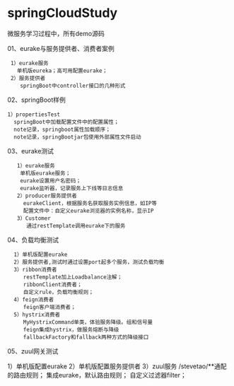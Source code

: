 # springCloudStudy
微服务学习过程中，所有demo源码

01、eurake与服务提供者、消费者案例

     1）eurake服务 
       单机版eureka；高可用配置eurake；
     2）服务提供者
        springBoot中controller接口的几种形式
      
 02、springBoot样例
 
    1）propertiesTest
      springBoot中加载配置文件中的配置属性；
      note记录，springboot属性加载顺序；
      note记录，springBootjar包使用外部属性文件启动
 
 03、eurake测试
 
       1）eurake服务
        单机版eurake服务；
        eurake设置用户名密码；
        eurake监听器，记录服务上下线等日志信息
       2）producer服务提供者
         eurakeClient，根据服务名获取服务实例信息，如IP等
         配置文件中：自定义eurake浏览器的实例名称，显示IP      
       3）Customer     
          通过restTemplate调用eurake下的服务
 
 04、负载均衡测试
 
      1）单机版配置eurake
      2）服务提供者,测试时通过设置port起多个服务，测试负载均衡
      3）ribbon消费者
         restTemplate加上Loadbalance注解；
         ribbonClient消费者；
         自定义rule，负载均衡规则；
      4）feign消费者
         feign客户端消费者；
      5）hystrix消费者
         MyHystrixCommand单类，体验服务降级。组和信号量
         feign集成hystrix，做服务熔断与降级           
         fallbackFactory和fallback两种方式的降级接口
         
 05、zuul网关测试
 
   1）单机版配置eurake
   2）单机版配置服务提供者
   3）zuul服务
      /stevetao/**通配的路由规则；
      集成eurake，默认路由规则；
       自定义过滤器filter；       
